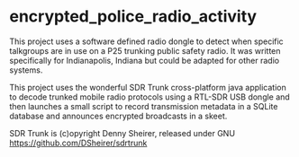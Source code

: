 # encrypted_police_radio_activity
This project uses a software defined radio dongle to detect when specific talkgroups are in use on a P25 trunking public safety radio. It was written specifically for Indianapolis, Indiana but could be adapted for other radio systems.

This project uses the wonderful SDR Trunk cross-platform java application to 
decode trunked mobile radio protocols using a RTL-SDR USB dongle and then 
launches a small script to record transmission metadata in a SQLite database and announces encrypted broadcasts in a skeet.

SDR Trunk is (c)opyright Denny Sheirer, released under GNU  
https://github.com/DSheirer/sdrtrunk